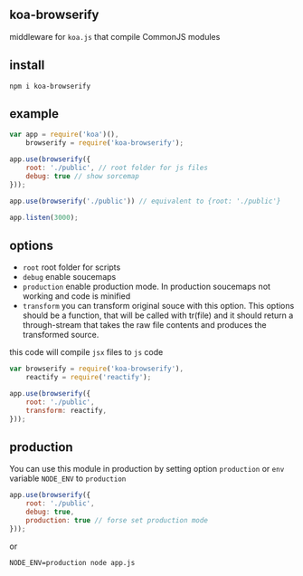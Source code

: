 koa-browserify
------------

middleware for ```koa.js``` that compile CommonJS modules

## install
    
    npm i koa-browserify

## example

```js
var app = require('koa')(),
    browserify = require('koa-browserify');

app.use(browserify({
    root: './public', // root folder for js files
    debug: true // show sorcemap
}));

app.use(browserify('./public')) // equivalent to {root: './public'}

app.listen(3000);
```

## options

* ```root``` root folder for scripts
* ```debug``` enable soucemaps
* ```production``` enable production mode. In production soucemaps not working and code is minified
* ```transform``` you can transform original souce with this option. This options should be a function, that will be called with tr(file) and it should return a through-stream that takes the raw file contents and produces the transformed source.

this code will compile ```jsx``` files to ```js``` code

```js
var browserify = require('koa-browserify'),
    reactify = require('reactify');

app.use(browserify({
    root: './public',
    transform: reactify,
}));
```

## production

You can use this module in production by setting option ```production``` or ```env``` variable ```NODE_ENV``` to ```production```

```js
app.use(browserify({
    root: './public',
    debug: true,
    production: true // forse set production mode
}));
```
    
or

    NODE_ENV=production node app.js
